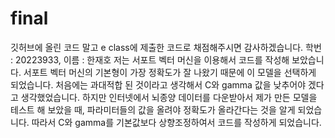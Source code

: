 # final
깃허브에 올린 코드 말고 e class에 제출한 코드로 채점해주시면 감사하겠습니다.
학번 : 20223933, 이름 : 한재호
저는 서포트 벡터 머신을 이용해서 코드를 작성해 보았습니다.
서포트 벡터 머신의 기본형이 가장 정확도가 잘 나왔기 때문에 이 모델을 선택하게 되었습니다.
처음에는 과대적합 된 것이라고 생각해서 C와 gamma 값을 낮추어야 겠다고 생각했었습니다.
하지만 인터넷에서 뇌종양 데이터를 다운받아서 제가 만든 모델을 테스트 해 보았을 때, 파라미터들의 값을 올려야 정확도가 올라간다는 것을 알게 되었습니다.
따라서 C와 gamma를 기본값보다 상향조정하여서 코드를 작성하게 되었습니다.
